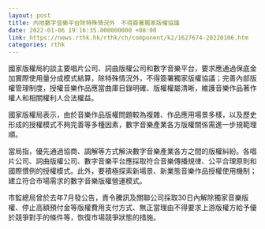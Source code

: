 ```yaml
---
layout: post
title: 內地數字音樂平台除特殊情況外　不得簽署獨家版權協議
date: 2022-01-06 19:16:35.000000000 +08:00
link: https://news.rthk.hk/rthk/ch/component/k2/1627674-20220106.htm
categories: rthk
---
```


國家版權局約談主要唱片公司、詞曲版權公司和數字音樂平台，要求應通過保底金加實際使用量分成模式結算，除特殊情況外，不得簽署獨家版權協議；完善內部版權管理制度，授權音樂作品應當曲庫目錄明確、版權權屬清晰，維護音樂作品著作權人和相關權利人合法權益。

國家版權局表示，由於音樂作品版權問題較為複雜、作品應用場景多樣，以及歷史形成的授權模式不夠完善等多種因素，數字音樂產業各方版權關係需進一步規範理順。

當局指，優先通過協商、調解等方式解決數字音樂產業各方之間的版權糾紛。各唱片公司、詞曲版權公司、數字音樂平台應採取符合音樂傳播規律、公平合理原則和國際慣例的授權模式。此外，要積極探索新場景、新業態音樂作品授權使用機制；建立符合市場需求的數字音樂版權營運模式。

市監總局曾於去年7月發公告，責令騰訊及關聯公司採取30日內解除獨家音樂版權、停止高額預付金等版權費用支付方式、無正當理由不得要求上游版權方給予優於競爭對手的條件等，恢復市場競爭狀態的措施。
